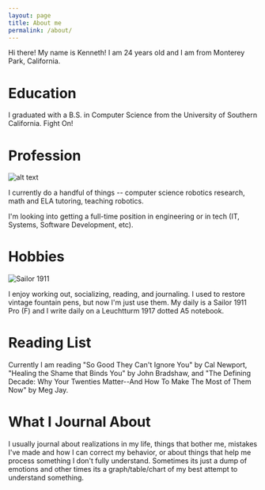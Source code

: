 ```yaml
---
layout: page
title: About me
permalink: /about/
---
```


Hi there! My name is Kenneth! I am 24 years old and I am from Monterey Park, California.

# Education 

I graduated with a B.S. in Computer Science from the University of Southern California. Fight On!

# Profession
![alt text](image-2.png)

I currently do a handful of things -- computer science robotics research, math and ELA tutoring, teaching robotics.

I'm looking into getting a full-time position in engineering or in tech (IT, Systems, Software Development, etc).

# Hobbies
![Sailor 1911](IMG_5152.jpeg)

I enjoy working out, socializing, reading, and journaling. I used to restore vintage fountain pens, but now I'm just use them. My daily is a Sailor 1911 Pro (F) and I write daily on a Leuchtturm 1917 dotted A5 notebook.

# Reading List
Currently I am reading "So Good They Can't Ignore You" by Cal Newport, "Healing the Shame that Binds You" by John Bradshaw, and "The Defining Decade: Why Your Twenties Matter--And How To Make The Most of Them Now" by Meg Jay.

# What I Journal About
I usually journal about realizations in my life, things that bother me, mistakes I've made and how I can correct my behavior, or about things that help me process something I don't fully understand. Sometimes its just a dump of emotions and other times its a graph/table/chart of my best attempt to understand something.
